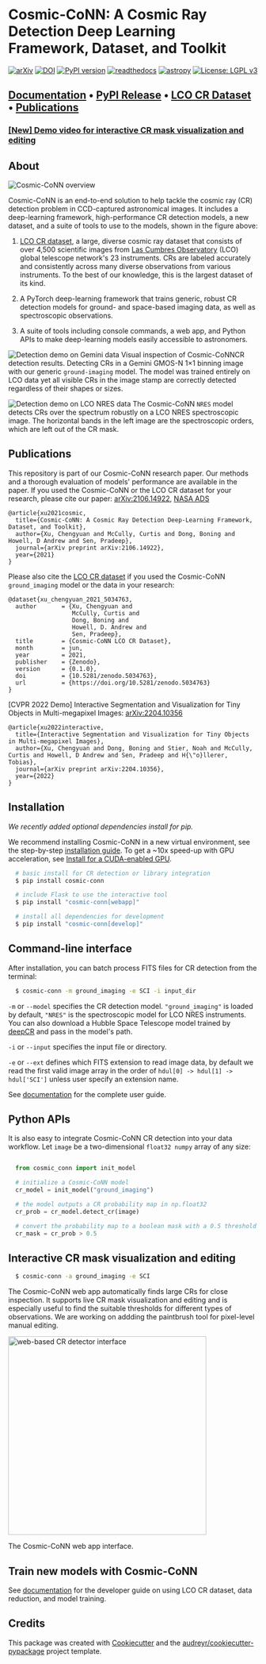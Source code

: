 # Cosmic-CoNN: A Cosmic Ray Detection Deep Learning Framework, Dataset, and Toolkit

[![arXiv](https://img.shields.io/badge/arXiv-2106.14922-b31b1b.svg?style=flat)](https://arxiv.org/abs/2106.14922) [![DOI](https://zenodo.org/badge/DOI/10.5281/zenodo.5034763.svg)](https://doi.org/10.5281/zenodo.5034763) [![PyPI version](https://badge.fury.io/py/cosmic-conn.svg)](https://badge.fury.io/py/cosmic-conn) [![readthedocs](https://readthedocs.org/projects/cosmic-conn/badge/?version=latest)](https://cosmic-conn.readthedocs.io) [![astropy](http://img.shields.io/badge/powered%20by-AstroPy-orange.svg?style=flat)](http://www.astropy.org/) [![License: LGPL v3](https://img.shields.io/badge/License-LGPL%20v3-blue.svg?style=flat-square)](https://tldrlegal.com/license/gnu-lesser-general-public-license-v3-(lgpl-3))

## [Documentation](https://cosmic-conn.readthedocs.io/) • [PyPI Release](https://pypi.org/project/cosmic-conn/) • [LCO CR Dataset](https://zenodo.org/record/5034763) • [Publications](https://github.com/cy-xu/cosmic-conn#publications)

### [[New] Demo video for interactive CR mask visualization and editing](https://www.youtube.com/watch?v=bdqmwcQeKyc&ab_channel=CYXu)

## About 
![Cosmic-CoNN overview](https://cosmic-conn.readthedocs.io/en/latest/_images/Cosmic-CoNN_overview.png)

Cosmic-CoNN is an end-to-end solution to help tackle the cosmic ray (CR) detection problem in CCD-captured astronomical images. It includes a deep-learning framework, high-performance CR detection models, a new dataset, and a suite of tools to use to the models, shown in the figure above:

1. [LCO CR dataset](https://zenodo.org/record/5034763), a large, diverse cosmic ray dataset that consists of over 4,500 scientific images from [Las Cumbres Observatory](https://lco.global/) (LCO) global telescope network's 23 instruments. CRs are labeled accurately and consistently across many diverse observations from various instruments. To the best of our knowledge, this is the largest dataset of its kind. 

2. A PyTorch deep-learning framework that trains generic, robust CR detection models for ground- and space-based imaging data, as well as spectroscopic observations.

3. A suite of tools including console commands, a web app, and Python APIs to make deep-learning models easily accessible to astronomers.

![Detection demo on Gemini data](https://cosmic-conn.readthedocs.io/en/latest/_images/fig11_gemini_results_demo.png)
Visual inspection of Cosmic-CoNNCR detection results. Detecting CRs in a Gemini GMOS-N 1×1 binning image with our generic ``ground-imaging`` model. The model was trained entirely on LCO data yet all visible CRs in the image stamp are correctly detected regardless of their shapes or sizes.

![Detection demo on LCO NRES data](https://cosmic-conn.readthedocs.io/en/latest/_images/fig11_nres_result_0034_1.png)
The Cosmic-CoNN ``NRES`` model detects CRs over the spectrum robustly on a LCO NRES spectroscopic image. The horizontal bands in the left image are the spectroscopic orders, which are left out of the CR mask.

## Publications

<p>
<!-- <a href="https://arxiv.org/abs/2106.14922"><img style="float: left; padding-right:30px;" src="https://cosmic-conn.readthedocs.io/en/latest/_images/paper_with_shadow.png"  width="220"/></a> -->

This repository is part of our Cosmic-CoNN research paper. Our methods and a thorough evaluation of models' performance are available in the paper. If you used the Cosmic-CoNN or the LCO CR dataset for your research, please cite our paper: [arXiv:2106.14922](https://arxiv.org/abs/2106.14922), [NASA ADS](https://ui.adsabs.harvard.edu/abs/2021arXiv210614922X/abstract)

```
@article{xu2021cosmic,
  title={Cosmic-CoNN: A Cosmic Ray Detection Deep-Learning Framework, Dataset, and Toolkit},
  author={Xu, Chengyuan and McCully, Curtis and Dong, Boning and Howell, D Andrew and Sen, Pradeep},
  journal={arXiv preprint arXiv:2106.14922},
  year={2021}
}
```

Please also cite the [LCO CR dataset](http://doi.org/10.5281/zenodo.5034763) if you used the Cosmic-CoNN `ground_imaging` model or the data in your research:
```
@dataset{xu_chengyuan_2021_5034763,
  author       = {Xu, Chengyuan and
                  McCully, Curtis and
                  Dong, Boning and
                  Howell, D. Andrew and
                  Sen, Pradeep},
  title        = {Cosmic-CoNN LCO CR Dataset},
  month        = jun,
  year         = 2021,
  publisher    = {Zenodo},
  version      = {0.1.0},
  doi          = {10.5281/zenodo.5034763},
  url          = {https://doi.org/10.5281/zenodo.5034763}
}
```

[CVPR 2022 Demo] Interactive Segmentation and Visualization for Tiny Objects in Multi-megapixel Images: [arXiv:2204.10356](https://arxiv.org/abs/2204.10356)
```
@article{xu2022interactive,
  title={Interactive Segmentation and Visualization for Tiny Objects in Multi-megapixel Images},
  author={Xu, Chengyuan and Dong, Boning and Stier, Noah and McCully, Curtis and Howell, D Andrew and Sen, Pradeep and H{\"o}llerer, Tobias},
  journal={arXiv preprint arXiv:2204.10356},
  year={2022}
}
```

</p>

## Installation

*We recently added optional dependencies install for pip.*

We recommend installing Cosmic-CoNN in a new virtual environment, see the step-by-step [installation guide](https://cosmic-conn.readthedocs.io/en/latest/source/installation.html). To get a ~10x speed-up with GPU acceleration, see [Install for a CUDA-enabled GPU](https://cosmic-conn.readthedocs.io/en/latest/source/installation.html).

```bash
  # basic install for CR detection or library integration
  $ pip install cosmic-conn

  # include Flask to use the interactive tool
  $ pip install "cosmic-conn[webapp]"

  # install all dependencies for development
  $ pip install "cosmic-conn[develop]"
```

## Command-line interface

After installation, you can batch process FITS files for CR detection from the terminal:

```bash
  $ cosmic-conn -m ground_imaging -e SCI -i input_dir
```

``-m`` or ``--model`` specifies the CR detection model. `"ground_imaging"` is loaded by default,  `"NRES"` is the spectroscopic model for LCO NRES instruments. You can also download a Hubble Space Telescope model trained by [deepCR](https://github.com/profjsb/deepCR) and pass in the model's path.

``-i`` or ``--input`` specifies the input file or directory. 

``-e`` or ``--ext`` defines which FITS extension to read image data, by default we read the first valid image array in the order of `hdul[0] -> hdul[1] -> hdul['SCI']` unless user specify an extension name.


See [documentation](https://cosmic-conn.readthedocs.io/en/latest/source/user_guide.html) for the complete user guide.

## Python APIs

It is also easy to integrate Cosmic-CoNN CR detection into your data workflow. Let `image` be a two-dimensional `float32 numpy` array of any size:

```Python

  from cosmic_conn import init_model

  # initialize a Cosmic-CoNN model
  cr_model = init_model("ground_imaging")

  # the model outputs a CR probability map in np.float32
  cr_prob = cr_model.detect_cr(image)

  # convert the probability map to a boolean mask with a 0.5 threshold
  cr_mask = cr_prob > 0.5

```

## Interactive CR mask visualization and editing

```bash
  $ cosmic-conn -a ground_imaging -e SCI
```

The Cosmic-CoNN web app automatically finds large CRs for close inspection. It supports live CR mask visualization and editing and is especially useful to find the suitable thresholds for different types of observations. We are working on addding the paintbrush tool for pixel-level manual editing.

<!-- <img src="https://cosmic-conn.readthedocs.io/en/latest/_images/cosmic_conn_web_app_interface.png" alt="web-based CR detector interface" width="600"/> -->

<a href="https://www.youtube.com/watch?v=bdqmwcQeKyc
" target="_blank"><img src="https://cosmic-conn.readthedocs.io/en/latest/_images/cosmic_conn_web_app_interface.png" 
alt="web-based CR detector interface" width="400" /></a>

The Cosmic-CoNN web app interface.

## Train new models with Cosmic-CoNN

See [documentation](https://cosmic-conn.readthedocs.io/en/latest/source/lco_cr_dataset.html) for the developer guide on using LCO CR dataset, data reduction, and model training.

## Credits

This package was created with [Cookiecutter](https://github.com/audreyr/cookiecutter) and the [audreyr/cookiecutter-pypackage](https://github.com/audreyr/cookiecutter-pypackage) project template.
